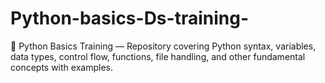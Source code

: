 # Python-basics-Ds-training-
🚀 Python Basics Training — Repository covering Python syntax, variables, data types, control flow, functions, file handling, and other fundamental concepts with examples.
